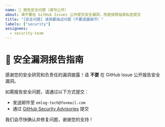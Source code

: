 ```yaml
---
name: 🚨 报告安全问题（请勿公开）
about: 请不要在 GitHub Issues 公开提交安全漏洞，而是按照指南私密提交
title: "[安全问题] 请简要描述问题（不要透露细节）"
labels: ["security"]
assignees:
  - security-team
---
```


# 🚨 安全漏洞报告指南

感谢您的安全研究和负责任的漏洞披露！请 **不要** 在 GitHub Issue 公开报告安全漏洞。

如需报告安全问题，请通过以下方式提交：
- 发送邮件至 `emlog-tech@foxmail.com`
- 通过 [GitHub Security Advisories](https://github.com/emlog/emlog/security/advisories) 提交

我们会尽快确认并修复问题，谢谢您的支持！